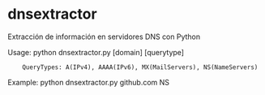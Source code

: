 # dnsextractor
Extracción de información en servidores DNS con Python

Usage: python dnsextractor.py [domain] [querytype]

        QueryTypes: A(IPv4), AAAA(IPv6), MX(MailServers), NS(NameServers)

Example: python dnsextractor.py github.com NS
